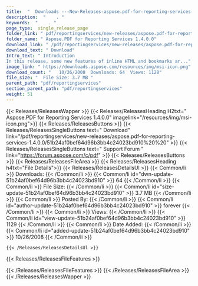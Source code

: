 ```yaml
---
title:  "  Downloads ---New-Releases-aspose.pdf-for-reporting-services-1.4.0.0 . " 
description:  "    . " 
keywords:  "    . " 
page_type:  single_release_page
folder_link: " pdf/reportingservices/new-releases/aspose.pdf-for-reporting-services-1.4.0.0/"
folder_name: " Aspose.PDF for Reporting Services 1.4.0.0"
download_link: " /pdf/reportingservices/new-releases/aspose.pdf-for-reporting-services-1.4.0.0/51b24af0bef64d96b3bb4c24023bd910"
download_text: " Download"
Intro_text: " Introduction
In this release, some new features of inline HTML and bookmarks ar..."
image_link: " https://downloads.aspose.com/resources/img/msi-icon.png"
download_count: "   10/26/2008  Downloads: 64  Views: 1128"
file_size: "  File Size: 3.7 MB "
parent_path: "pdf/reportingservices"
section_parent_path: "pdf/reportingservices"
weight: 51 
---
```


{{< Releases/ReleasesWapper >}}
  {{< Releases/ReleasesHeading H2txt=" Aspose.PDF for Reporting Services 1.4.0.0" imagelink="/resources/img/msi-icon.png">}}
  {{< Releases/ReleasesButtons >}}
    {{< Releases/ReleasesSingleButtons text=" Download" link="/pdf/reportingservices/new-releases/aspose.pdf-for-reporting-services-1.4.0.0/51b24af0bef64d96b3bb4c24023bd910%20%20" >}}
    {{< Releases/ReleasesSingleButtons text=" Support Forum " link="https://forum.aspose.com/c/pdf" >}}
  {{< Releases/ReleasesButtons >}}
  {{< Releases/ReleasesFileArea >}}
    {{< Releases/ReleasesHeading h4txt="File Details">}}
    {{< Releases/ReleasesDetailsUl >}}
            {{< Common/li  >}} Downloads: {{< /Common/li >}} 
      {{< Common/li id="dwn-update-51b24af0bef64d96b3bb4c24023bd910" >}} 64 {{< /Common/li >}} 
      {{< Common/li  >}} File Size: {{< /Common/li >}} 
      {{< Common/li id="size-update-51b24af0bef64d96b3bb4c24023bd910" >}} 3.7 MB {{< /Common/li >}} 
      {{< Common/li  >}} Posted By: {{< /Common/li >}} 
      {{< Common/li id="author-update-51b24af0bef64d96b3bb4c24023bd910" >}} forever {{< /Common/li >}} 
      {{< Common/li  >}} Views: {{< /Common/li >}} 
      {{< Common/li id="view-update-51b24af0bef64d96b3bb4c24023bd910" >}} 1129 {{< /Common/li >}} 
      {{< Common/li  >}} Date Added: {{< /Common/li >}} 
      {{< Common/li id="added-update-51b24af0bef64d96b3bb4c24023bd910" >}} 10/26/2008 {{< /Common/li >}} 

    {{< /Releases/ReleasesDetailsUl >}}

  {{< Releases/ReleasesFileFeatures >}}
      
  {{< /Releases/ReleasesFileFeatures >}}
 {{< /Releases/ReleasesFileArea >}}
{{< /Releases/ReleasesWapper >}}



